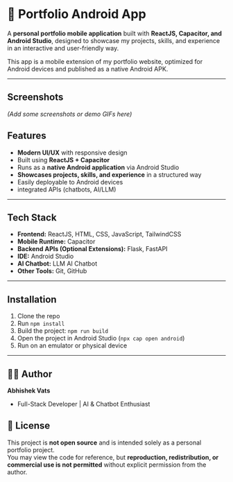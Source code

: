 # 📱 Portfolio Android App

A **personal portfolio mobile application** built with **ReactJS, Capacitor, and Android Studio**, designed to showcase my projects, skills, and experience in an interactive and user-friendly way.  

This app is a mobile extension of my portfolio website, optimized for Android devices and published as a native Android APK.  

---
## Screenshots
*(Add some screenshots or demo GIFs here)*

## Features
- **Modern UI/UX** with responsive design  
- Built using **ReactJS + Capacitor**  
- Runs as a **native Android application** via Android Studio  
- **Showcases projects, skills, and experience** in a structured way  
- Easily deployable to Android devices  
- integrated APIs (chatbots, AI/LLM)  

---

## Tech Stack
- **Frontend:** ReactJS, HTML, CSS, JavaScript, TailwindCSS  
- **Mobile Runtime:** Capacitor  
- **Backend APIs (Optional Extensions):** Flask, FastAPI  
- **IDE:** Android Studio
- **AI Chatbot:** LLM AI Chatbot  
- **Other Tools:** Git, GitHub  

---

## Installation
1. Clone the repo
2. Run `npm install`
3. Build the project: `npm run build`
4. Open the project in Android Studio (`npx cap open android`)
5. Run on an emulator or physical device

---
## 👨‍💻 Author
**Abhishek Vats**  
- Full-Stack Developer | AI & Chatbot Enthusiast

## 📄 License
This project is **not open source** and is intended solely as a personal portfolio project.  
You may view the code for reference, but **reproduction, redistribution, or commercial use is not permitted** without explicit permission from the author.

